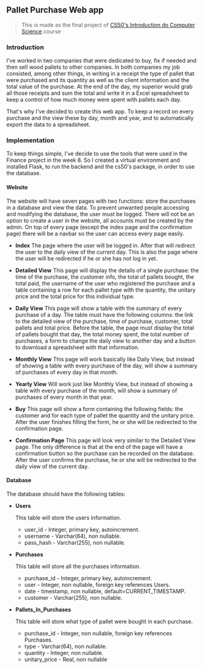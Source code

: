 ## Pallet Purchase Web app

>This is made as the final project of [CS50's Introduction do Computer Science](https://www.edx.org/course/cs50s-introduction-to-computer-science) course

### Introduction

I've worked in two companies that were dedicated to buy, fix if needed and then sell wood pallets to other companies. In both companies my job consisted, among other things, in writing in a receipt the type of pallet that were purchased and its quantity as well as the client information and the total value of the purchase. At the end of the day, my superior would grab all those receipts and sum the total and write it in a Excel spreadsheet to keep a control of how much money were spent with pallets each day.

That's why I've decided to create this web app. To keep a record on every purchase and the view these by day, month and year, and to automatically export the data to a spreadsheet.

### Implementation

To keep things simple, I've decide to use the tools that were used in the Finance project in the week 8. So I created a virtual environment and installed Flask, to run the backend and the cs50's package, in order to use the database.

#### Website

The website will have seven pages with two functions: store the purchases in a database and view the data. To prevent unwanted people accessing and modifying the database, the user must be logged. There will not be an option to create a user in the website, all accounts must be created by the admin. On top of every page (except the index page and the confirmation page) there will be a navbar so the user can access every page easily.

* __Index__
 The page where the user will be logged in. After that will redirect the user to the daily view of the current day. This is also the page where the user will be redirected if he or she has not log in yet.  

* __Detailed View__
 This page will display the details of a single purchase: the time of the purchase, the customer info, the total of pallets bought, the total paid, the username of the user who registered the purchase and a table containing a row for each pallet type with the quantity, the unitary price and the total price for this individual type.  

* __Daily View__
 This page will show a table with the summary of every purchase of a day. The table must have the following columns: the link to the detailed view of the purchase, time of purchase, customer, total pallets and total price. Before the table, the page must display the total of pallets bought that day, the total money spent, the total number of purchases, a form to change the daily view to another day and a button to download a spreadsheet with that information.  

* __Monthly View__
 This page will work basically like Daily View, but instead of showing a table with every purchase of the day, will show a summary of purchases of every day in that month.  

* __Yearly View__
 Will work just like Monthly View, but instead of showing a table with every purchase of the month, will show a summary of purchases of every month in that year.  

* __Buy__
 This page will show a form containing the following fields: the customer and for each type of pallet the quantity and the unitary price. After the user finishes filling the form, he or she will be redirected to the confirmation page.

* __Confirmation Page__
 This page will look very similar to the Detailed View page. The only difference is that at the end of the page will have a confirmation button so the purchase can be recorded on the database. After the user confirms the purchase, he or she will be redirected to the daily view of the current day.

#### Database

The database should have the following tables:

* __Users__

  This table will store the users information.  
  * user_id - Integer, primary key, autoincrement.  
  * username - Varchar(64), non nullable.  
  * pass_hash - Varchar(255), non nullable.  

* __Purchases__

  This table will store all the purchases information.  
  * purchase_id - Integer, primary key, autoincrement.  
  * user - Integer, non nullable, foreign key references Users.  
  * date - timestamp, non nullable, default=CURRENT_TIMESTAMP.  
  * customer - Varchar(255), non nullable.  

* __Pallets_In_Purchases__

  This table will store what type of pallet were bought in each purchase.  
  * purchase_id - Integer, non nullable, foreign key references Purchases.  
  * type - Varchar(64), non nullable.  
  * quantity - Integer, non nullable.  
  * unitary_price - Real, non nullable
